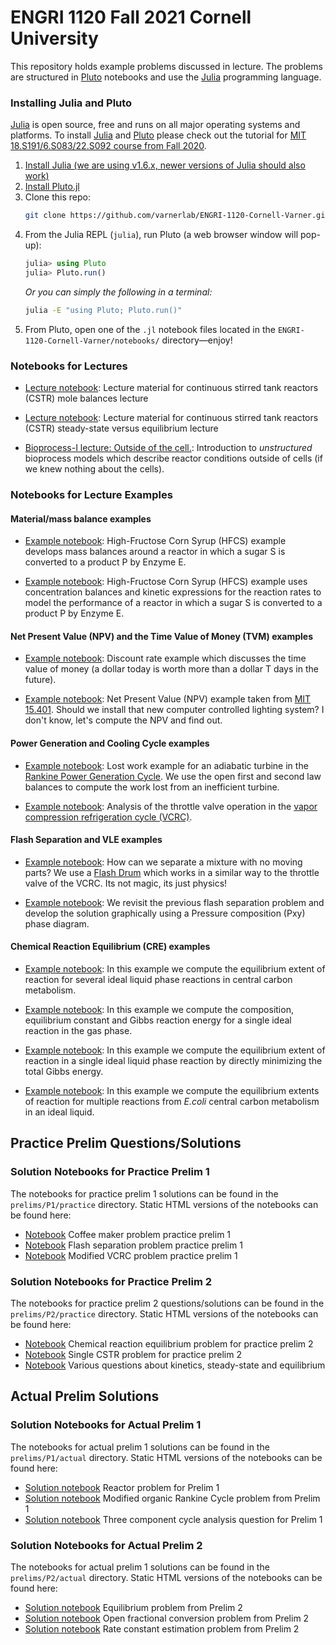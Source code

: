 # ENGRI 1120 Fall 2021 Cornell University 
This repository holds example problems discussed in lecture. The problems are structured in [Pluto](https://github.com/fonsp/Pluto.jl) notebooks and use the [Julia](https://julialang.org) programming language. 

### Installing Julia and Pluto
[Julia](https://julialang.org) is open source, free and runs on all major operating systems and platforms. To install 
[Julia](https://julialang.org) and [Pluto](https://github.com/fonsp/Pluto.jl) please check out the tutorial for 
[MIT 18.S191/6.S083/22.S092 course from Fall 2020](https://computationalthinking.mit.edu/Fall20/installation/).

1. [Install Julia (we are using v1.6.x, newer versions of Julia should also work)](https://julialang.org/downloads/)
1. [Install Pluto.jl](https://github.com/fonsp/Pluto.jl#installation)
1. Clone this repo:
    ```bash
    git clone https://github.com/varnerlab/ENGRI-1120-Cornell-Varner.git
    ```
1. From the Julia REPL (`julia`), run Pluto (a web browser window will pop-up):
    ```julia
    julia> using Pluto
    julia> Pluto.run()
    ```
    _Or you can simply the following in a terminal:_
    ```bash
    julia -E "using Pluto; Pluto.run()"
    ```
1. From Pluto, open one of the `.jl` notebook files located in the `ENGRI-1120-Cornell-Varner/notebooks/` directory—enjoy!

### Notebooks for Lectures

* [Lecture notebook](https://htmlview.glitch.me/?https://github.com/varnerlab/ENGRI-1120-Cornell-Varner/blob/main/html/Lecture-CSTR-MaterialBalances.jl.html): Lecture material for continuous stirred tank reactors (CSTR) mole balances lecture

* [Lecture notebook](https://htmlview.glitch.me/?https://github.com/varnerlab/ENGRI-1120-Cornell-Varner/blob/main/html/Lecture-SteadyState-vs-Eq.jl.html): Lecture material for continuous stirred tank reactors (CSTR) steady-state versus equilibrium lecture

* [Bioprocess-I lecture: Outside of the cell.](https://htmlview.glitch.me/?https://github.com/varnerlab/ENGRI-1120-Cornell-Varner/blob/main/html/Lecture-CSTR-MaterialBalances-Bioreactors.jl.html): Introduction to _unstructured_ bioprocess models which describe reactor conditions outside of cells (if we knew nothing about the cells).

### Notebooks for Lecture Examples

#### Material/mass balance examples

 * [Example notebook](https://htmlview.glitch.me/?https://github.com/varnerlab/ENGRI-1120-Cornell-Varner/blob/main/html/Example-HFCS.jl.html): 
High-Fructose Corn Syrup (HFCS) example develops mass balances around a reactor in which a sugar S is converted to a product P by Enzyme E. 

* [Example notebook](https://htmlview.glitch.me/?https://github.com/varnerlab/ENGRI-1120-Cornell-Varner/blob/main/html/Example-Chip.jl.html):
High-Fructose Corn Syrup (HFCS) example uses concentration balances and kinetic expressions for the reaction rates to model the performance of a reactor in which a sugar S is converted to a product P by Enzyme E. 


#### Net Present Value (NPV) and the Time Value of Money (TVM) examples

* [Example notebook](https://htmlview.glitch.me/?https://github.com/varnerlab/ENGRI-1120-Cornell-Varner/blob/main/html/Example-DiscountRate.jl.html):
Discount rate example which discusses the time value of money (a dollar today is worth more than a dollar T days in the future).

* [Example notebook](https://htmlview.glitch.me/?https://github.com/varnerlab/ENGRI-1120-Cornell-Varner/blob/main/html/Example-NPV.jl.html):
Net Present Value (NPV) example taken from [MIT 15.401](https://ocw.mit.edu/courses/sloan-school-of-management/15-401-finance-theory-i-fall-2008/). Should we install that new computer controlled lighting system? I don't know, let's compute the NPV and find out. 

#### Power Generation and Cooling Cycle examples

* [Example notebook](https://htmlview.glitch.me/?https://github.com/varnerlab/ENGRI-1120-Cornell-Varner/blob/main/html/Example-LostWork-Turbine.jl.html): Lost work example for an adiabatic turbine in the [Rankine Power Generation Cycle](https://en.wikipedia.org/wiki/Rankine_cycle). 
We use the open first and second law balances to compute the work lost from an inefficient turbine. 

* [Example notebook](https://htmlview.glitch.me/?https://github.com/varnerlab/ENGRI-1120-Cornell-Varner/blob/main/html/Example-ThrottleValve.jl.html): Analysis of the throttle valve operation in the [vapor compression refrigeration cycle (VCRC)](https://en.wikipedia.org/wiki/Vapor-compression_refrigeration).

#### Flash Separation and VLE examples

* [Example notebook](https://htmlview.glitch.me/?https://github.com/varnerlab/ENGRI-1120-Cornell-Varner/blob/main/html/Example-FlashSeparation.jl.html): How can we separate a mixture with no moving parts? We use a [Flash Drum](https://en.wikipedia.org/wiki/Vapor–liquid_separator) which works in a similar way to the throttle valve of the VCRC. Its not magic, its just physics!

* [Example notebook](https://htmlview.glitch.me/?https://github.com/varnerlab/ENGRI-1120-Cornell-Varner/blob/main/html/Example-GraphicalFlash.jl.html): We revisit the previous flash separation problem and develop the solution graphically using a Pressure composition (Pxy) phase diagram.

#### Chemical Reaction Equilibrium (CRE) examples

* [Example notebook](https://htmlview.glitch.me/?https://github.com/varnerlab/ENGRI-1120-Cornell-Varner/blob/main/html/Example-LiqEqConstant.jl.html): In this example we compute the equilibrium extent of reaction for several ideal liquid phase reactions in central carbon metabolism.

* [Example notebook](https://htmlview.glitch.me/?https://github.com/varnerlab/ENGRI-1120-Cornell-Varner/blob/main/html/Example-GasEqConstant.jl.html): In this example we compute the composition, equilibrium constant and Gibbs reaction energy for a single ideal reaction in the gas phase.
  
* [Example notebook](https://htmlview.glitch.me/?https://github.com/varnerlab/ENGRI-1120-Cornell-Varner/blob/main/html/Example-DirectGibbsMin.jl.html): In this example we compute the equilibrium extent of reaction in a single ideal liquid phase reaction by directly minimizing the total Gibbs energy.

* [Example notebook](https://htmlview.glitch.me/?https://github.com/varnerlab/ENGRI-1120-Cornell-Varner/blob/main/html/Example-DirectGibbsMin-MultipleRxn.jl.html): In this example we compute the equilibrium extents of reaction for multiple reactions from _E.coli_ central carbon metabolism in an ideal liquid. 

## Practice Prelim Questions/Solutions 
### Solution Notebooks for Practice Prelim 1
The notebooks for practice prelim 1 solutions can be found in the `prelims/P1/practice` directory.
Static HTML versions of the notebooks can be found here:

* [Notebook](https://htmlview.glitch.me/?https://github.com/varnerlab/ENGRI-1120-Cornell-Varner/blob/main/html/Soln-PracticePrelim-CoffeeMaker.html) Coffee maker problem practice prelim 1
* [Notebook](https://htmlview.glitch.me/?https://github.com/varnerlab/ENGRI-1120-Cornell-Varner/blob/main/html/Soln-PracticePrelim-FlashProblem.html) Flash separation problem practice prelim 1
* [Notebook](https://htmlview.glitch.me/?https://github.com/varnerlab/ENGRI-1120-Cornell-Varner/blob/main/html/Soln-PracticePrelim-ModVCRR.html) Modified VCRC problem practice prelim 1

### Solution Notebooks for Practice Prelim 2
The notebooks for practice prelim 2 questions/solutions can be found in the `prelims/P2/practice` directory. Static HTML versions of the notebooks can be found here:

* [Notebook](https://htmlview.glitch.me/?https://github.com/varnerlab/ENGRI-1120-Cornell-Varner/blob/main/html/Soln-1120-PracticePrelim-2-CRE-F21.jl.html) Chemical reaction equilibrium problem for practice prelim 2
* [Notebook](https://htmlview.glitch.me/?https://github.com/varnerlab/ENGRI-1120-Cornell-Varner/blob/main/html/Soln-1120-PracticePrelim-2-CSTR-F21.jl.html) Single CSTR problem for practice prelim 2
* [Notebook](https://htmlview.glitch.me/?https://github.com/varnerlab/ENGRI-1120-Cornell-Varner/blob/main/html/Soln-1120-PracticePrelim-2-Kinetics-F21.jl.html) Various questions about kinetics, steady-state and equilibrium



## Actual Prelim Solutions
### Solution Notebooks for Actual Prelim 1
The notebooks for actual prelim 1 solutions can be found in the `prelims/P1/actual` directory.
Static HTML versions of the notebooks can be found here:

* [Solution notebook](https://htmlview.glitch.me/?https://github.com/varnerlab/ENGRI-1120-Cornell-Varner/blob/main/html/Soln-1120-P1A-ReactorProblem.jl.html) Reactor problem for Prelim 1
* [Solution notebook](https://htmlview.glitch.me/?https://github.com/varnerlab/ENGRI-1120-Cornell-Varner/blob/main/html/Soln-1120-P1A-ModORC.jl.html) Modified organic Rankine Cycle problem from Prelim 1
* [Solution notebook](https://htmlview.glitch.me/?https://github.com/varnerlab/ENGRI-1120-Cornell-Varner/blob/main/html/Soln-1120-P1A-CycleProblem.jl.html) Three component cycle analysis question for Prelim 1

### Solution Notebooks for Actual Prelim 2
The notebooks for actual prelim 1 solutions can be found in the `prelims/P2/actual` directory.
Static HTML versions of the notebooks can be found here:

* [Solution notebook](https://htmlview.glitch.me/?https://github.com/varnerlab/ENGRI-1120-Cornell-Varner/blob/main/html/Soln-ENGRI-1120-P2-Actual-EqProblem.jl.html) Equilibrium problem from Prelim 2
* [Solution notebook](https://htmlview.glitch.me/?https://github.com/varnerlab/ENGRI-1120-Cornell-Varner/blob/main/html/Soln-ENGRI-1120-P2-Actual-FractionalConversion.jl.html) Open fractional conversion problem from Prelim 2
* [Solution notebook](https://htmlview.glitch.me/?https://github.com/varnerlab/ENGRI-1120-Cornell-Varner/blob/main/html/Soln-ENGRI-1120-P2-Actual-RateConstantProblem.jl.html) Rate constant estimation problem from Prelim 2
